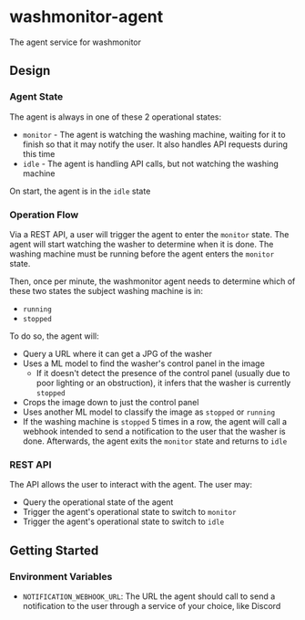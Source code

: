 # washmonitor-agent

The agent service for washmonitor

## Design

### Agent State

The agent is always in one of these 2 operational states:

- `monitor` - The agent is watching the washing machine, waiting for it to finish so that it may notify the user. It also handles API requests during this time
- `idle` - The agent is handling API calls, but not watching the washing machine

On start, the agent is in the `idle` state

### Operation Flow

Via a REST API, a user will trigger the agent to enter the `monitor` state. The agent will start watching the washer to determine when it is done. 
The washing machine must be running before the agent enters the `monitor` state.

Then, once per minute, the washmonitor agent needs to determine which of these two states the subject washing machine is in:

- `running`
- `stopped`

To do so, the agent will:

- Query a URL where it can get a JPG of the washer
- Uses a ML model to find the washer's control panel in the image
    - If it doesn't detect the presence of the control panel (usually due to poor lighting or an obstruction), it infers that the washer is currently `stopped`
- Crops the image down to just the control panel
- Uses another ML model to classify the image as `stopped` or `running`
- If the washing machine is `stopped` 5 times in a row, the agent will call a webhook intended to send a notification to the user that the washer is done. Afterwards, the agent exits the `monitor` state and returns to `idle`

### REST API

The API allows the user to interact with the agent. The user may:

- Query the operational state of the agent
- Trigger the agent's operational state to switch to `monitor`
- Trigger the agent's operational state to switch to `idle`


## Getting Started

### Environment Variables

- `NOTIFICATION_WEBHOOK_URL`: The URL the agent should call to send a notification to the user through a service of your choice, like Discord

